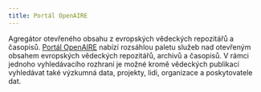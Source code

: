 ```yaml
---
title: Portál OpenAIRE
---
```


Agregátor otevřeného obsahu z evropských vědeckých repozitářů a časopisů.
[Portál OpenAIRE](https://www.openaire.eu/) nabízí rozsáhlou paletu služeb nad otevřeným obsahem evropských
vědeckých repozitářů, archivů a časopisů. V rámci jednoho vyhledávacího
rozhraní je možné kromě vědeckých publikací vyhledávat také výzkumná data,
projekty, lidi, organizace a poskytovatele dat.

